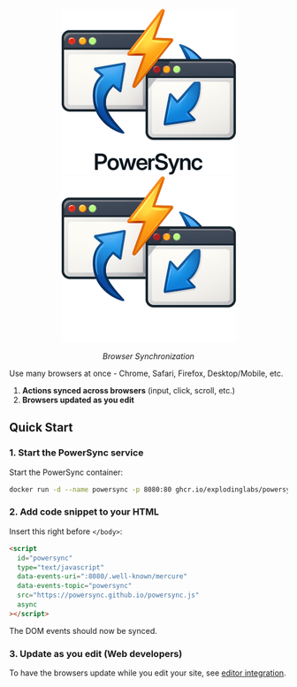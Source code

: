 <p align="center">
  <img alt="Logo" height="300" src="https://github.com/explodinglabs/powersync/blob/main/.images/logo-light.png?raw=true#gh-light-mode-only" />
  <img alt="Logo" height="300" src="https://github.com/explodinglabs/powersync/blob/main/.images/logo-dark.png?raw=true#gh-dark-mode-only" />
</p>

<p align="center">
  <i>Browser Synchronization</i>
</p>

Use many browsers at once - Chrome, Safari, Firefox, Desktop/Mobile, etc.

1. **Actions synced across browsers** (input, click, scroll, etc.)
2. **Browsers updated as you edit**

## Quick Start

### 1. Start the PowerSync service

Start the PowerSync container:

```sh
docker run -d --name powersync -p 8080:80 ghcr.io/explodinglabs/powersync
```

### 2. Add code snippet to your HTML

Insert this right before `</body>`:

```html
<script
  id="powersync"
  type="text/javascript"
  data-events-uri=":8080/.well-known/mercure"
  data-events-topic="powersync"
  src="https://powersync.github.io/powersync.js"
  async
></script>
```

The DOM events should now be synced.

### 3. Update as you edit (Web developers)

To have the browsers update while you edit your site, see [editor
integration]().
